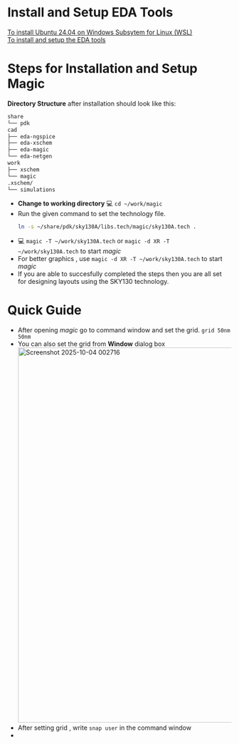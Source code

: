 # Install and Setup EDA Tools  
[To install Ubuntu 24.04 on Windows Subsytem for Linux (WSL)](https://github.com/silicon-vlsi/SI-2025-AnalogIC/blob/main/content/cad-install-setup-wsl-ubuntu.md)  
[To install and setup the EDA tools](https://github.com/silicon-vlsi/SI-2025-AnalogIC/blob/main/content/cad-install-eda.md)
# Steps for Installation and Setup Magic  
**Directory Structure** after installation should look like this:  
```bash
share
└── pdk
cad
├── eda-ngspice
├── eda-xschem
├── eda-magic
└── eda-netgen
work
├── xschem
└── magic
.xschem/
└── simulations
```
  
- **Change to working directory** 💻 `cd ~/work/magic`
- Run the given command to set the technology file.  
  ```bash
  ln -s ~/share/pdk/sky130A/libs.tech/magic/sky130A.tech .
  ```
- 💻 `magic -T ~/work/sky130A.tech` or `magic -d XR -T ~/work/sky130A.tech` to start _magic_ 
- For better graphics , use `magic -d XR -T ~/work/sky130A.tech` to start _magic_
- If you are able to succesfully completed the steps then you are all set for designing layouts using the SKY130 technology.

# Quick Guide
- After opening _magic_ go to command window and set the grid. `grid 50nm 50nm`
- You can also set the grid from **Window** dialog box  
  <img width="1451" height="841" alt="Screenshot 2025-10-04 002716" src="https://github.com/user-attachments/assets/7d6c9e4f-6826-4aa5-b69a-31564ebc8fb3" />  
- After setting grid , write `snap user` in the command window
- 






